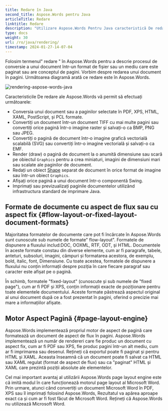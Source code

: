 ```yaml
---
title: Redare în Java
second_title: Aspose.Words pentru Java
articleTitle: Redare
linktitle: Redare
description: "Utilizare Aspose.Words Pentru Java caracteristică De redare pentru a formata un document cu aspect de flux în pagini și pentru a converti un astfel de document sau pagini selectate într-un alt document (PDF, HTML, XPS, etc.) sau imagine (TIFF, PNG, SVG, etc.) formate pentru vizualizare, conversii suplimentare sau imprimare."
type: docs
weight: 30
url: /ro/java/rendering/
timestamp: 2024-01-27-14-07-04
---
```


Folosim termenul" redare " în Aspose.Words pentru a descrie procesul de conversie a unui document într-un format de fișier sau un mediu care este paginat sau are conceptul de pagini. Vorbim despre redarea unui document în pagini. Următoarea diagramă arată ce redare este în Aspose.Words.

![rendering-aspose-words-java](rendering-1.png)

Caracteristicile De redare ale Aspose.Words vă permit să efectuați următoarele:

- Conversia unui document sau a paginilor selectate în PDF, XPS, HTML, XAML, PostScript, și PCL formate.
- Convertiți un document într-un document TIFF cu mai multe pagini sau convertiți orice pagină într-o imagine raster și salvați-o ca BMP, PNG sau JPEG.
- Convertiți o pagină de document într-o imagine grafică vectorială scalabilă (SVG) sau convertiți într-o imagine vectorială și salvați-o ca EMF.
- Render (draw) o pagină de document la o anumită dimensiune sau scară pe obiectul `Graphics` pentru a crea miniaturi, imagini de dimensiuni mari sau scalate ale paginilor de document.
- Redați un obiect [Shape](https://reference.aspose.com/words/java/com.aspose.words/shape/) separat de document în orice format de imagine sau într-un obiect `Graphics`.
- Afișați orice pagină a unui document într-o componentă Swing.
- Imprimați sau previzualizați paginile documentelor utilizând infrastructura standard de imprimare Java.

## Formate de documente cu aspect de flux sau cu aspect fix {#flow-layout-or-fixed-layout-document-formats}

Majoritatea formatelor de documente care pot fi încărcate în Aspose.Words sunt cunoscute sub numele de formate" flow-layout". Formatele de dispunere a fluxului includ:DOC, OOXML, RTF, ODT, și HTML. Documentele în aceste formate constau din diverse elemente, cum ar fi paragrafe, tabele, anteturi, subsoluri, imagini, câmpuri și formatarea acestora, de exemplu, bold, italic, font, Dimensiune. Cu toate acestea, formatele de dispunere a fluxului nu conțin informații despre poziția în care fiecare paragraf sau caracter este afișat pe o pagină.

În schimb, formatele "fixed-layout" (cunoscute și sub numele de "fixed page"), cum ar fi PDF și XPS, conțin informații exacte de poziționare pentru toate elementele documentului. Aceste formate păstrează aspectul original al unui document după ce a fost prezentat în pagini, oferind o precizie mai mare a informațiilor afișate.

## Motor Aspect Pagină {#page-layout-engine}

Aspose.Words implementează propriul motor de aspect de pagină care formatează un document de aspect de flux în pagini. Aspose.Words implementează un număr de rendereri care fie produc un document cu aspect fix, cum ar fi PDF sau XPS, fie produc pagini într-un alt mediu, cum ar fi imprimarea sau desenul. Rețineți că exportul poate fi paginat și pentru HTML și XAML. Aceasta înseamnă că un document poate fi salvat ca HTML sau XAML regulat (format de aspect de flux) sau ca "paginat" HTML și XAML care prezintă poziții absolute ale elementelor.

Cel mai important avantaj al utilizării Aspose.Words page layout engine este că imită modul în care funcționează motorul page layout al Microsoft Word. Prin urmare, atunci când convertiți un document Microsoft Word în PDF, XPS sau îl imprimați folosind Aspose.Words, Rezultatul va apărea aproape exact ca și cum ar fi fost făcut de Microsoft Word. Rețineți că Aspose.Words nu utilizează Microsoft Word.
